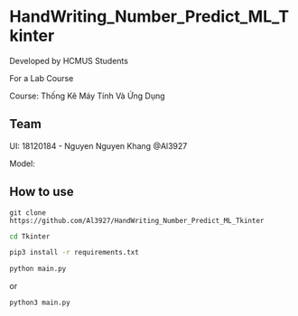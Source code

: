 # HandWriting_Number_Predict_ML_Tkinter
 
Developed by HCMUS Students

For a Lab Course

Course: Thống Kê Máy Tính Và Ứng Dụng

## Team

UI: 18120184 - Nguyen Nguyen Khang @Al3927

Model:

## How to use

```
git clone https://github.com/Al3927/HandWriting_Number_Predict_ML_Tkinter
```

```bash
cd Tkinter
```
```bash
pip3 install -r requirements.txt
```

```python
python main.py
```
or
```python
python3 main.py
```
